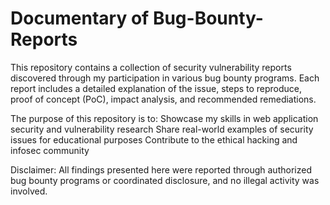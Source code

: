 # Documentary of Bug-Bounty-Reports
This repository contains a collection of security vulnerability reports discovered through my participation in various bug bounty programs. Each report includes a detailed explanation of the issue, steps to reproduce, proof of concept (PoC), impact analysis, and recommended remediations. 


The purpose of this repository is to:
Showcase my skills in web application security and vulnerability research
Share real-world examples of security issues for educational purposes
Contribute to the ethical hacking and infosec community

Disclaimer: All findings presented here were reported through authorized bug bounty programs or coordinated disclosure, and no illegal activity was involved.
